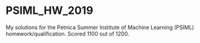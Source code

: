# PSIML_HW_2019
My solutions for the Petnica Summer Institute of Machine Learning (PSIML) homework/qualification. 
Scored 1100 out of 1200.
